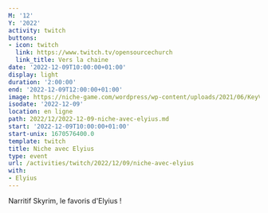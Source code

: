 ```yaml
---
M: '12'
Y: '2022'
activity: twitch
buttons:
- icon: twitch
  link: https://www.twitch.tv/opensourcechurch
  link_title: Vers la chaine
date: '2022-12-09T10:00:00+01:00'
display: light
duration: '2:00:00'
end: '2022-12-09T12:00:00+01:00'
image: https://niche-game.com/wordpress/wp-content/uploads/2021/06/KeyVisual_1024x576.png
isodate: '2022-12-09'
location: en ligne
path: 2022/12/2022-12-09-niche-avec-elyius.md
start: '2022-12-09T10:00:00+01:00'
start-unix: 1670576400.0
template: twitch
title: Niche avec Elyius
type: event
url: /activities/twitch/2022/12/09/niche-avec-elyius
with:
- Elyius
---
```

Narritif Skyrim, le favoris d'Elyius !